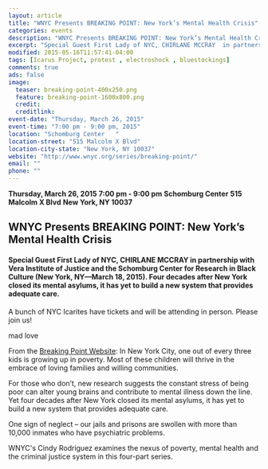 ```yaml
---
layout: article
title: "WNYC Presents BREAKING POINT: New York’s Mental Health Crisis"
categories: events
description: "WNYC Presents BREAKING POINT: New York’s Mental Health Crisis."
excerpt: "Special Guest First Lady of NYC, CHIRLANE MCCRAY  in partnership with Vera Institute of Justice and the Schomburg Center for Research in Black Culture  (New York, NY—March 18, 2015). Four decades after New York closed its mental asylums, it has yet to build a new system that provides adequate care."
modified: 2015-05-16T11:57:41-04:00
tags: [Icarus Project, protest , electroshock , bluestockings]
comments: true
ads: false
image:
  teaser: breaking-point-400x250.png
  feature: breaking-point-1600x800.png
  credit: 
  creditlink: 
event-date: "Thursday, March 26, 2015"
event-time: "7:00 pm - 9:00 pm, 2015"
location: "Schomburg Center   "
location-street: "515 Malcolm X Blvd"
location-city-state: "New York, NY 10037"
website: "http://www.wnyc.org/series/breaking-point/"
email: ""
phone: ""
---
```


**Thursday, March 26, 2015**
**7:00 pm - 9:00 pm**
**Schomburg Center**
**515 Malcolm X Blvd**
**New York, NY 10037**

## WNYC Presents BREAKING POINT: New York’s Mental Health Crisis

#### Special Guest First Lady of NYC, CHIRLANE MCCRAY  in partnership with Vera Institute of Justice and the Schomburg Center for Research in Black Culture  (New York, NY—March 18, 2015). Four decades after New York closed its mental asylums, it has yet to build a new system that provides adequate care.

A bunch of NYC Icarites have tickets and will be attending in person. Please join us!

mad love


From the [Breaking Point Website](http://www.wnyc.org/series/breaking-point/): In New York City, one out of every three kids is growing up in poverty. Most of these children will thrive in the embrace of loving families and willing communities.

For those who don’t, new research suggests the constant stress of being poor can alter young brains and contribute to mental illness down the line. Yet four decades after New York closed its mental asylums, it has yet to build a new system that provides adequate care.

One sign of neglect – our jails and prisons are swollen with more than 10,000 inmates who have psychiatric problems.

WNYC's Cindy Rodriguez examines the nexus of poverty, mental health and the criminal justice system in this four-part series.  